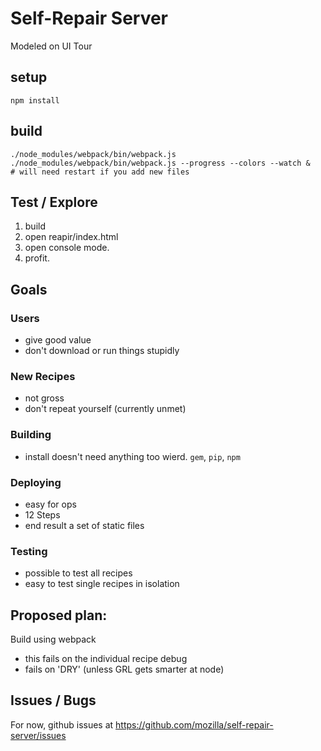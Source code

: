 # Self-Repair Server

Modeled on UI Tour

## setup

```
npm install
```

## build

```
./node_modules/webpack/bin/webpack.js
./node_modules/webpack/bin/webpack.js --progress --colors --watch &
# will need restart if you add new files
```

## Test / Explore

1.  build
2.  open reapir/index.html
3.  open console mode.
4.  profit.


## Goals

### Users
- give good value
- don't download or run things stupidly

### New Recipes
- not gross
- don't repeat yourself (currently unmet)

### Building
- install doesn't need anything too wierd.  `gem`, `pip`, `npm`

### Deploying
- easy for ops
- 12 Steps
- end result a set of static files

### Testing
- possible to test all recipes
- easy to test single recipes in isolation

## Proposed plan:

Build using webpack

- this fails on the individual recipe debug
- fails on 'DRY' (unless GRL gets smarter at node)

## Issues / Bugs

For now, github issues at https://github.com/mozilla/self-repair-server/issues

